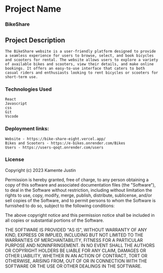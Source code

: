 # Project Name

### BikeShare

## Project Description

```
The BikeShare website is a user-friendly platform designed to provide a seamless experience for users to browse, select, and book bicycles and scooters for rental. The website allows users to explore a variety of available bikes and scooters, view their details, and make online bookings. It offers an easy-to-use interface that caters to both casual riders and enthusiasts looking to rent bicycles or scooters for short-term use.
```

### Technologies Used

```
React
Javascript
css
Git 
Vscode

```
### Deployment links:
```
Website - https://bike-share-eight.vercel.app/
Bikes and Scooters - https://e-bikes.onrender.com/Bikes
Users - https://users-qoqt.onrender.com/users
```

### License

Copyright (c) 2023 Kamente Justin

Permission is hereby granted, free of charge, to any person obtaining a copy
of this software and associated documentation files (the "Software"), to deal
in the Software without restriction, including without limitation the rights
to use, copy, modify, merge, publish, distribute, sublicense, and/or sell
copies of the Software, and to permit persons to whom the Software is
furnished to do so, subject to the following conditions:

The above copyright notice and this permission notice shall be included in all
copies or substantial portions of the Software.

THE SOFTWARE IS PROVIDED "AS IS", WITHOUT WARRANTY OF ANY KIND, EXPRESS OR
IMPLIED, INCLUDING BUT NOT LIMITED TO THE WARRANTIES OF MERCHANTABILITY,
FITNESS FOR A PARTICULAR PURPOSE AND NONINFRINGEMENT. IN NO EVENT SHALL THE
AUTHORS OR COPYRIGHT HOLDERS BE LIABLE FOR ANY CLAIM, DAMAGES OR OTHER
LIABILITY, WHETHER IN AN ACTION OF CONTRACT, TORT OR OTHERWISE, ARISING FROM,
OUT OF OR IN CONNECTION WITH THE SOFTWARE OR THE USE OR OTHER DEALINGS IN THE
SOFTWARE.

